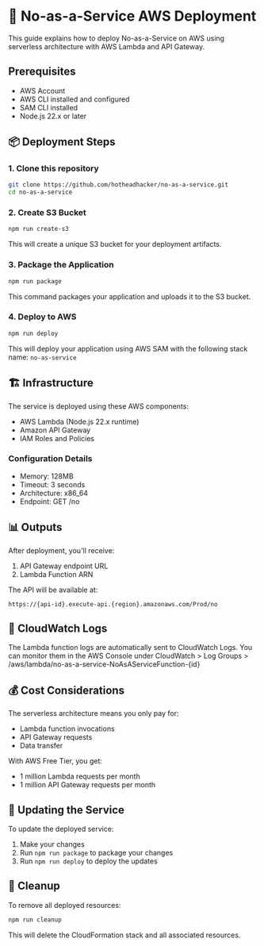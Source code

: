 # 🚀 No-as-a-Service AWS Deployment

This guide explains how to deploy No-as-a-Service on AWS using serverless architecture with AWS Lambda and API Gateway.

## Prerequisites

- AWS Account
- AWS CLI installed and configured
- SAM CLI installed
- Node.js 22.x or later

## 📦 Deployment Steps

### 1. Clone this repository
```bash
git clone https://github.com/hotheadhacker/no-as-a-service.git
cd no-as-a-service
```

### 2. Create S3 Bucket
```bash
npm run create-s3
```
This will create a unique S3 bucket for your deployment artifacts.

### 3. Package the Application
```bash
npm run package
```
This command packages your application and uploads it to the S3 bucket.

### 4. Deploy to AWS
```bash
npm run deploy
```
This will deploy your application using AWS SAM with the following stack name: `no-as-service`

## 🏗️ Infrastructure

The service is deployed using these AWS components:
- AWS Lambda (Node.js 22.x runtime)
- Amazon API Gateway
- IAM Roles and Policies

### Configuration Details
- Memory: 128MB
- Timeout: 3 seconds
- Architecture: x86_64
- Endpoint: GET /no

## 📊 Outputs

After deployment, you'll receive:
1. API Gateway endpoint URL
2. Lambda Function ARN

The API will be available at:
```
https://{api-id}.execute-api.{region}.amazonaws.com/Prod/no
```

## 📝 CloudWatch Logs

The Lambda function logs are automatically sent to CloudWatch Logs. You can monitor them in the AWS Console under CloudWatch > Log Groups > /aws/lambda/no-as-a-service-NoAsAServiceFunction-{id}

## 💰 Cost Considerations

The serverless architecture means you only pay for:
- Lambda function invocations
- API Gateway requests
- Data transfer

With AWS Free Tier, you get:
- 1 million Lambda requests per month
- 1 million API Gateway requests per month

## 🔄 Updating the Service

To update the deployed service:
1. Make your changes
2. Run `npm run package` to package your changes
3. Run `npm run deploy` to deploy the updates

## 🧹 Cleanup

To remove all deployed resources:
```bash
npm run cleanup
```

This will delete the CloudFormation stack and all associated resources.
